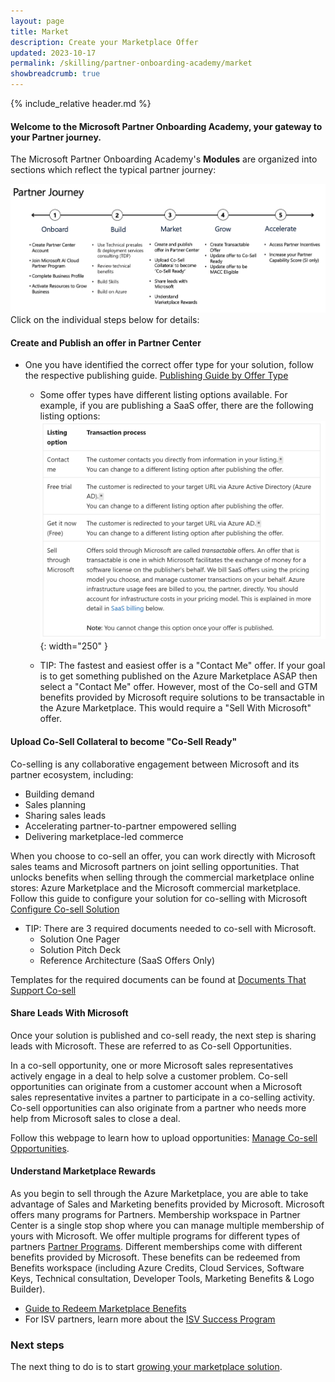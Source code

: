 ```yaml
---
layout: page
title: Market
description: Create your Marketplace Offer
updated: 2023-10-17
permalink: /skilling/partner-onboarding-academy/market
showbreadcrumb: true
---
```

{% include_relative header.md %}

#### Welcome to the Microsoft Partner Onboarding Academy, your gateway to your Partner journey. 

The Microsoft Partner Onboarding Academy's **Modules** are organized into sections which reflect the typical partner journey:

![](../../../assets/partner-onboarding/partner-journey.png)
Click on the individual steps below for details:


#### Create and Publish an offer in Partner Center
  - One you have identified the correct offer type for your solution, follow the respective publishing guide. [Publishing Guide by Offer Type](https://learn.microsoft.com/en-us/partner-center/marketplace/publisher-guide-by-offer-type)
     - Some offer types have different listing options available. For example, if you are publishing a SaaS offer, there are the following listing options:
    ![](/assets/partner-onboarding/SaaS-listing-options.png){: width="250" }

     - TIP: The fastest and easiest offer is a "Contact Me" offer. If your goal is to get something published on the Azure Marketplace ASAP then select a "Contact Me" offer. However, most of the Co-sell and GTM benefits provided by Microsoft require solutions to be transactable in the Azure Marketplace. This would require a "Sell With Microsoft" offer. 

#### Upload Co-Sell Collateral to become "Co-Sell Ready"
Co-selling is any collaborative engagement between Microsoft and its partner ecosystem, including: 
- Building demand 
- Sales planning
- Sharing sales leads
- Accelerating partner-to-partner empowered selling
- Delivering marketplace-led commerce
    
When you choose to co-sell an offer, you can work directly with Microsoft sales teams and Microsoft partners on joint selling opportunities. That unlocks benefits when selling through the commercial marketplace online stores: Azure Marketplace and the Microsoft commercial marketplace.
Follow this guide to configure your solution for co-selling with Microsoft [Configure Co-sell Solution](https://learn.microsoft.com/en-us/partner-center/co-sell-configure)
- TIP: There are 3 required documents needed to co-sell with Microsoft.  
    - Solution One Pager  
    - Solution Pitch Deck   
    - Reference Architecture (SaaS Offers Only)
    
Templates for the required documents can be found at [Documents That Support Co-sell](https://learn.microsoft.com/en-us/partner-center/co-sell-configure#documents-that-support-co-sell)

#### Share Leads With Microsoft
Once your solution is published and co-sell ready, the next step is sharing leads with Microsoft. These are referred to as Co-sell Opportunities. 

In a co-sell opportunity, one or more Microsoft sales representatives actively engage in a deal to help solve a customer problem. Co-sell opportunities can originate from a customer account when a Microsoft sales representative invites a partner to participate in a co-selling activity. Co-sell opportunities can also originate from a partner who needs more help from Microsoft sales to close a deal.

Follow this webpage to learn how to upload opportunities: [Manage Co-sell Opportunities](https://learn.microsoft.com/en-us/partner-center/manage-co-sell-opportunities). 

#### Understand Marketplace Rewards
As you begin to sell through the Azure Marketplace, you are able to take advantage of Sales and Marketing benefits provided by Microsoft. Microsoft offers many programs for Partners. Membership workspace in Partner Center is a single stop shop where you can manage multiple membership of yours with Microsoft. We offer multiple programs for different types of partners [Partner Programs](https://learn.microsoft.com/en-us/partner-center/mpn-overview#explore-different-tracks). Different memberships come with different benefits provided by Microsoft. These benefits can be redeemed from Benefits workspace (including Azure Credits, Cloud Services, Software Keys, Technical consultation, Developer Tools, Marketing Benefits & Logo Builder).  
  - [Guide to Redeem Marketplace Benefits](https://learn.microsoft.com/en-us/partner-center/mpn-learn-about-go-to-market-benefits)  
  - For ISV partners, learn more about the [ISV Success Program](https://onedrive.live.com/view.aspx?resid=6C423AE231DA44BB!2126&ithint=file%2cpptx&wdo=2&authkey=!AN7rkGIrJ72JoMs) 

### Next steps

The next thing to do is to start [growing your marketplace solution](/PartnerResources/skilling/partner-onboarding-academy/grow).

